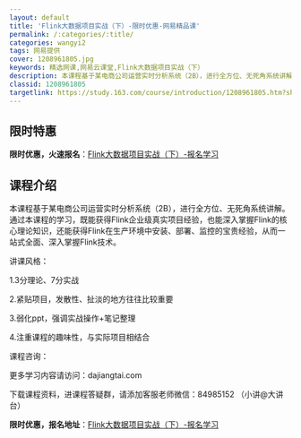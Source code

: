 ```yaml
---
layout: default
title: 'Flink大数据项目实战（下）-限时优惠-网易精品课'
permalink: /:categories/:title/
categories: wangyi2
tags: 网易提供
cover: 1208961805.jpg
keywords: 精选网课,网易云课堂,Flink大数据项目实战（下）
description: 本课程基于某电商公司运营实时分析系统（2B），进行全方位、无死角系统讲解。通过本课程的学习，既能获得Flink企业级真实
classid: 1208961805
targetlink: https://study.163.com/course/introduction/1208961805.htm?share=1&shareId=1025206652&utm_campaign=share&utm_medium=iphoneShare&utm_source=&utm_u=1025206652
---
```


## 限时特惠

**限时优惠，火速报名**：[Flink大数据项目实战（下）-报名学习](https://study.163.com/course/introduction/1208961805.htm?share=1&shareId=1025206652&utm_campaign=share&utm_medium=iphoneShare&utm_source=&utm_u=1025206652)

## 课程介绍

本课程基于某电商公司运营实时分析系统（2B），进行全方位、无死角系统讲解。通过本课程的学习，既能获得Flink企业级真实项目经验，也能深入掌握Flink的核心理论知识，还能获得Flink在生产环境中安装、部署、监控的宝贵经验，从而一站式全面、深入掌握Flink技术。



讲课风格：

1.3分理论、7分实战

2.紧贴项目，发散性、扯淡的地方往往比较重要

3.弱化ppt，强调实战操作+笔记整理

4.注重课程的趣味性，与实际项目相结合



课程咨询：

更多学习内容请访问：dajiangtai.com

下载课程资料，进课程答疑群，请添加客服老师微信：84985152 （小讲@大讲台）

**限时优惠，报名地址**：[Flink大数据项目实战（下）-报名学习](https://study.163.com/course/introduction/1208961805.htm?share=1&shareId=1025206652&utm_campaign=share&utm_medium=iphoneShare&utm_source=&utm_u=1025206652)

